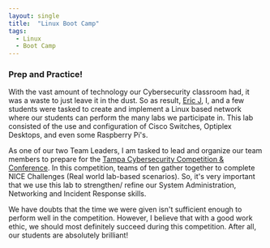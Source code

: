 ```yaml
---
layout: single
title:  "Linux Boot Camp"
tags:
  - Linux
  - Boot Camp
---
```

### Prep and Practice!
With the vast amount of technology our Cybersecurity classroom had, it was a waste to just leave it in the dust. So as result, [Eric J](https://35th.io), I, and a few students were tasked to create and implement a Linux based network where our students can perform the many labs we participate in. This lab consisted of the use and configuration of Cisco Switches, Optiplex Desktops, and even some Raspberry Pi's.

As one of our two Team Leaders, I am tasked to lead and organize our team members to prepare for the [Tampa Cybersecurity Competition & Conference](https://www.afcea.org/calendar/eventdet.jsp?event_id=67278). In this competition, teams of ten gather together to complete NICE Challenges (Real world lab-based scenarios). So, it's very important that we use this lab to strengthen/ refine our System Administration, Networking and Incident Response skills.

We have doubts that the time we were given isn't sufficient enough to perform well in the competition. However, I believe that with a good work ethic, we should most definitely succeed during this competition. After all, our students are absolutely brilliant!
